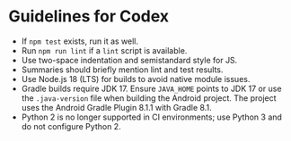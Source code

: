# Guidelines for Codex

- If `npm test` exists, run it as well.
- Run `npm run lint` if a `lint` script is available.
- Use two-space indentation and semistandard style for JS.
- Summaries should briefly mention lint and test results.
- Use Node.js 18 (LTS) for builds to avoid native module issues.
- Gradle builds require JDK 17. Ensure `JAVA_HOME` points to JDK 17 or use the
  `.java-version` file when building the Android project. The project uses the
  Android Gradle Plugin 8.1.1 with Gradle 8.1.
- Python 2 is no longer supported in CI environments; use Python 3 and do not configure Python 2.

